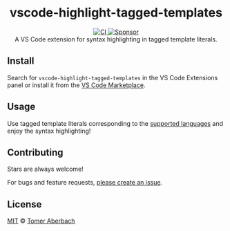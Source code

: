<h1 align="center">
  vscode-highlight-tagged-templates
</h1>

<div align="center">
  <a href="https://github.com/TomerAberbach/vscode-highlight-tagged-templates/actions">
    <img src="https://github.com/TomerAberbach/vscode-highlight-tagged-templates/workflows/CI/badge.svg" alt="CI" />
  </a>
  <a href="https://github.com/sponsors/TomerAberbach">
    <img src="https://img.shields.io/static/v1?label=Sponsor&message=%E2%9D%A4&logo=GitHub&color=%23fe8e86" alt="Sponsor" />
  </a>
</div>

<div align="center">
  A VS Code extension for syntax highlighting in tagged template literals.
</div>

## Install

Search for `vscode-highlight-tagged-templates` in the VS Code Extensions panel
or install it from the
[VS Code Marketplace](https://marketplace.visualstudio.com/items?itemName=TomerAberbach.vscode-highlight-tagged-templates).

## Usage

Use tagged template literals corresponding to the
[supported languages](https://github.com/TomerAberbach/vscode-highlight-tagged-templates/blob/main/src/languages.ts)
and enjoy the syntax highlighting!

## Contributing

Stars are always welcome!

For bugs and feature requests,
[please create an issue](https://github.com/TomerAberbach/vscode-highlight-tagged-templates/issues/new).

## License

[MIT](https://github.com/TomerAberbach/vscode-highlight-tagged-templates/blob/main/license)
© [Tomer Aberbach](https://github.com/TomerAberbach)
